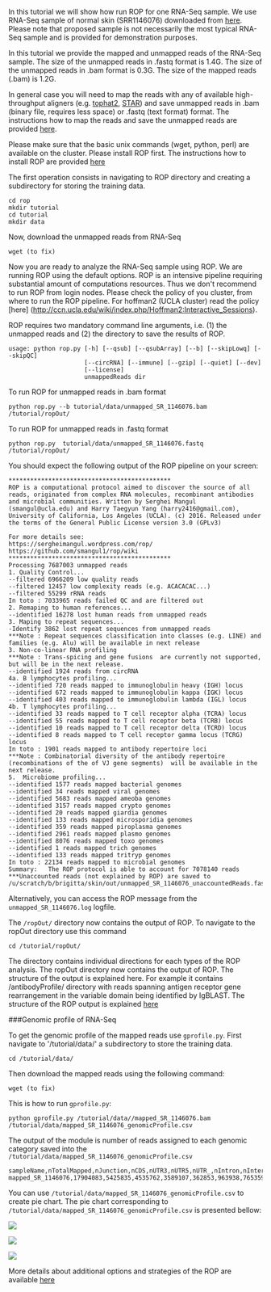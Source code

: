 In this tutorial we will show how run ROP for one RNA-Seq sample. We use RNA-Seq sample of normal skin (SRR1146076)  downloaded from [here](http://www.ncbi.nlm.nih.gov/geo/query/acc.cgi?acc=GSE54456). Please note 
that proposed sample is not necessarily the most typical RNA-Seq sample and is provided for demonstration purposes. 

In this tutorial we provide the mapped and unmapped reads of the RNA-Seq sample. The size of the unmapped reads in .fastq format is  1.4G. The size of the unmapped reads in .bam format is 0.3G. The size of the mapped reads (.bam) is 1.2G. 

In general case you will need to map the reads with any of available high-throughput aligners (e.g. [tophat2](https://ccb.jhu.edu/software/tophat/index.shtml), [STAR](https://github.com/alexdobin/STAR)) and save unmapped reads in .bam (binary file, requires less space) or .fastq (text format) format. The instructions how to map the reads and save the unmapped reads are provided [here](https://github.com/smangul1/rop/wiki/How-to-map-reads-and-save-unmapped-reads). 

Please make sure that the basic unix commands (wget, python, perl) are available on the cluster.  Please install ROP first. The instructions how to install ROP are provided [here](https://github.com/smangul1/rop/wiki/How-to-install-ROP%3F) 

The first operation consists in navigating to ROP directory and creating a subdirectory for storing the training data. 

```
cd rop
mkdir tutorial
cd tutorial
mkdir data
```

Now, download the unmapped reads from RNA-Seq

```
wget (to fix)
```

Now you are ready to analyze the RNA-Seq sample using ROP. We are running ROP using the default options. ROP is an intensive pipeline requiring substantial amount of computations resources. Thus we don't recommend to run ROP from login nodes. Please check the policy of you cluster, from where to run the ROP pipeline. For hoffman2 (UCLA cluster) read the policy [here] (http://ccn.ucla.edu/wiki/index.php/Hoffman2:Interactive_Sessions). 

ROP requires two mandatory command line arguments, i.e. (1) the unmapped reads and (2) the directory to save the results of ROP.

```
usage: python rop.py [-h] [--qsub] [--qsubArray] [--b] [--skipLowq] [--skipQC]
                     [--circRNA] [--immune] [--gzip] [--quiet] [--dev]
                     [--license]
                     unmappedReads dir
```

To run ROP for unmapped reads in .bam format 
```
python rop.py --b tutorial/data/unmapped_SR_1146076.bam /tutorial/ropOut/
```

To run ROP for unmapped reads in .fastq format 

```
python rop.py  tutorial/data/unmapped_SR_1146076.fastq /tutorial/ropOut/
```

You should expect the following output of the ROP pipeline on your screen: 

```
*********************************************
ROP is a computational protocol aimed to discover the source of all reads, originated from complex RNA molecules, recombinant antibodies and microbial communities. Written by Serghei Mangul (smangul@ucla.edu) and Harry Taegyun Yang (harry2416@gmail.com), University of California, Los Angeles (UCLA). (c) 2016. Released under the terms of the General Public License version 3.0 (GPLv3)

For more details see:
https://sergheimangul.wordpress.com/rop/
https://github.com/smangul1/rop/wiki
*********************************************
Processing 7687003 unmapped reads
1. Quality Control...
--filtered 6966209 low quality reads
--filtered 12457 low complexity reads (e.g. ACACACAC...)
--filtered 55299 rRNA reads
In toto : 7033965 reads failed QC and are filtered out
2. Remaping to human references...
--identified 16278 lost human reads from unmapped reads 
3. Maping to repeat sequences...
-Identify 3862 lost repeat sequences from unmapped reads
***Note : Repeat sequences classification into classes (e.g. LINE) and families (e.g. Alu) will be available in next release
3. Non-co-linear RNA profiling
***Note : Trans-spicing and gene fusions  are currently not supported, but will be in the next release.
--identified 1924 reads from circRNA
4a. B lymphocytes profiling...
--identified 720 reads mapped to immunoglobulin heavy (IGH) locus
--identified 672 reads mapped to immunoglobulin kappa (IGK) locus 
--identified 403 reads mapped to immunoglobulin lambda (IGL) locus
4b. T lymphocytes profiling...
--identified 33 reads mapped to T cell receptor alpha (TCRA) locus
--identified 55 reads mapped to T cell receptor beta (TCRB) locus
--identified 10 reads mapped to T cell receptor delta (TCRD) locus
--identified 8 reads mapped to T cell receptor gamma locus (TCRG) locus
In toto : 1901 reads mapped to antibody repertoire loci
***Note : Combinatorial diversity of the antibody repertoire (recombinations of the of VJ gene segments)  will be available in the next release.
5.  Microbiome profiling...
--identified 1577 reads mapped bacterial genomes
--identified 34 reads mapped viral genomes
--identified 5683 reads mapped ameoba genomes
--identified 3157 reads mapped crypto genomes
--identified 20 reads mapped giardia genomes
--identified 133 reads mapped microsporidia genomes
--identified 359 reads mapped piroplasma genomes
--identified 2961 reads mapped plasmo genomes
--identified 8076 reads mapped toxo genomes
--identified 1 reads mapped trich genomes
--identified 133 reads mapped tritryp genomes
In toto : 22134 reads mapped to microbial genomes
Summary:   The ROP protocol is able to account for 7078140 reads
***Unaccounted reads (not explained by ROP) are saved to /u/scratch/b/brigitta/skin/out/unmapped_SR_1146076_unaccountedReads.fasta
```

Alternatively, you can access the ROP message from the `unmapped_SR_1146076.log` logfile. 
 
The `/ropOut/` directory now contains the output of ROP. To navigate to the ropOut directory use this command 

```
cd /tutorial/ropOut/
```

The directory contains individual directions for each types of the ROP analysis. The ropOut directory now contains the output of ROP. The structure of the output is explained here. For example it contains /antibodyProfile/ directory with reads spanning antigen receptor gene rearrangement in the variable domain being identified by IgBLAST. The structure of the ROP output is explained [here](https://github.com/smangul1/rop/wiki/ROP-output-details)


###Genomic profile of RNA-Seq

To get the genomic profile of the mapped reads use `gprofile.py`. First navigate to '/tutorial/data/' a subdirectory to store the training data. 

```
cd /tutorial/data/
```

Then download the mapped reads using the following command:


```
wget (to fix)
```

This is how to run `gprofile.py`:

```
python gprofile.py /tutorial/data//mapped_SR_1146076.bam /tutorial/data/mapped_SR_1146076_genomicProfile.csv
```

The output of the module is number of reads assigned to each genomic category saved into the `/tutorial/data/mapped_SR_1146076_genomicProfile.csv`


```
sampleName,nTotalMapped,nJunction,nCDS,nUTR3,nUTR5,nUTR_,nIntron,nIntergenic,nDeep,nMT,nMultiMapped
mapped_SR_1146076,17904083,5425835,4535762,3589107,362853,963938,765359,195246,32345,1061075,972563
```

You can use `/tutorial/data/mapped_SR_1146076_genomicProfile.csv` to create pie chart. The pie chart corresponding to ``/tutorial/data/mapped_SR_1146076_genomicProfile.csv`` is presented bellow:

![](https://sergheimangul.files.wordpress.com/2016/05/gprofile1.png?w=1280)







![](https://sergheimangul.files.wordpress.com/2016/05/rprofile_class4.png)


![](https://sergheimangul.files.wordpress.com/2016/05/rprofile_family1.png)


More details about additional options and strategies of the ROP are available [here](https://github.com/smangul1/rop/wiki/Additional-options)